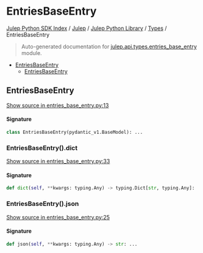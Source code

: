 # EntriesBaseEntry

[Julep Python SDK Index](../../../README.md#julep-python-sdk-index) / [Julep](../../index.md#julep) / [Julep Python Library](../index.md#julep-python-library) / [Types](./index.md#types) / EntriesBaseEntry

> Auto-generated documentation for [julep.api.types.entries_base_entry](../../../../../../../julep/api/types/entries_base_entry.py) module.

- [EntriesBaseEntry](#entriesbaseentry)
  - [EntriesBaseEntry](#entriesbaseentry-1)

## EntriesBaseEntry

[Show source in entries_base_entry.py:13](../../../../../../../julep/api/types/entries_base_entry.py#L13)

#### Signature

```python
class EntriesBaseEntry(pydantic_v1.BaseModel): ...
```

### EntriesBaseEntry().dict

[Show source in entries_base_entry.py:33](../../../../../../../julep/api/types/entries_base_entry.py#L33)

#### Signature

```python
def dict(self, **kwargs: typing.Any) -> typing.Dict[str, typing.Any]: ...
```

### EntriesBaseEntry().json

[Show source in entries_base_entry.py:25](../../../../../../../julep/api/types/entries_base_entry.py#L25)

#### Signature

```python
def json(self, **kwargs: typing.Any) -> str: ...
```